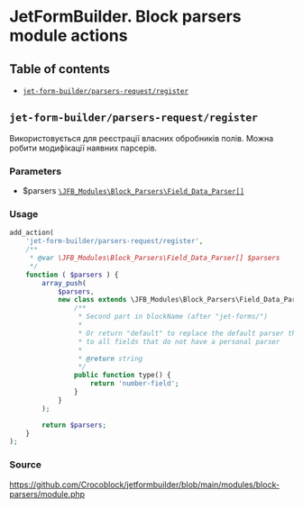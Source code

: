 # JetFormBuilder. Block parsers module actions

## Table of contents

* [`jet-form-builder/parsers-request/register`](#jet-form-builderparsers-requestregister)

## `jet-form-builder/parsers-request/register`
Використовується для реєстрації власних обробників полів. Можна робити модифікації наявних парсерів.


### Parameters

* $parsers [`\JFB_Modules\Block_Parsers\Field_Data_Parser[]`](https://github.com/Crocoblock/jetformbuilder/blob/main/modules/block-parsers/field-data-parser.php)

### Usage

```php
add_action(
	'jet-form-builder/parsers-request/register',
	/**
	 * @var \JFB_Modules\Block_Parsers\Field_Data_Parser[] $parsers
	 */
	function ( $parsers ) {
		array_push(
			$parsers,
			new class extends \JFB_Modules\Block_Parsers\Field_Data_Parser {
				/**
				 * Second part in blockName (after "jet-forms/")
				 *
				 * Or return "default" to replace the default parser that applies
				 * to all fields that do not have a personal parser
				 *
				 * @return string
				 */
				public function type() {
					return 'number-field';
				}
			}
		);

		return $parsers;
	}
);
```

### Source
https://github.com/Crocoblock/jetformbuilder/blob/main/modules/block-parsers/module.php

